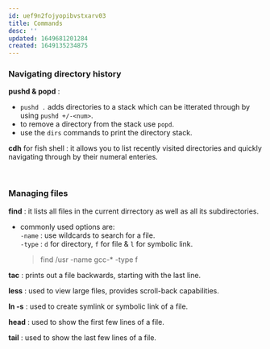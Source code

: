 ```yaml
---
id: uef9n2fojyopibvstxarv03
title: Commands
desc: ''
updated: 1649681201284
created: 1649135234875
---
```


### Navigating directory history

**pushd & popd** :  
- `pushd .` adds directories to a stack which can be itterated through by using `pushd +/-<num>`.
- to remove a directory from the stack use `popd`.
- use the `dirs` commands to print the directory stack.

**cdh** for fish shell : it allows you to list recently visited directories and quickly navigating through by their numeral enteries.

</br>

### Managing files

**find** : it lists all files in the current dirrectory as well as all its subdirectories.  
  - commonly used options are:  
    `-name` : use wildcards to search for a file.  
    `-type` : `d` for directory, `f` for file & `l` for symbolic link.
    > find /usr -name gcc-* -type f


**tac** : prints out a file backwards, starting with the last line.

**less** : used to view large files, provides scroll-back capabilities.

**ln -s** : used to create symlink or symbolic link of a file.

**head** : used to show the first few lines of a file.

**tail** : used to show the last few lines of a file.
